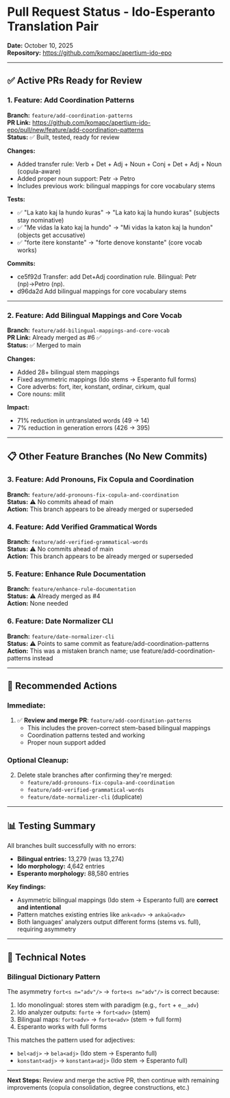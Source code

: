 # Pull Request Status - Ido-Esperanto Translation Pair

**Date:** October 10, 2025  
**Repository:** https://github.com/komapc/apertium-ido-epo

---

## ✅ Active PRs Ready for Review

### 1. Feature: Add Coordination Patterns
**Branch:** `feature/add-coordination-patterns`  
**PR Link:** https://github.com/komapc/apertium-ido-epo/pull/new/feature/add-coordination-patterns  
**Status:** ✅ Built, tested, ready for review  

**Changes:**
- Added transfer rule: Verb + Det + Adj + Noun + Conj + Det + Adj + Noun (copula-aware)
- Added proper noun support: Petr<np> → Petro<np>
- Includes previous work: bilingual mappings for core vocabulary stems

**Tests:**
- ✅ "La kato kaj la hundo kuras" → "La kato kaj la hundo kuras" (subjects stay nominative)
- ✅ "Me vidas la kato kaj la hundo" → "Mi vidas la katon kaj la hundon" (objects get accusative)
- ✅ "forte itere konstante" → "forte denove konstante" (core vocab works)

**Commits:**
- ce5f92d Transfer: add Det+Adj coordination rule. Bilingual: Petr (np)→Petro (np).
- d96da2d Add bilingual mappings for core vocabulary stems

---

### 2. Feature: Add Bilingual Mappings and Core Vocab
**Branch:** `feature/add-bilingual-mappings-and-core-vocab`  
**PR Link:** Already merged as #6 ✅  
**Status:** ✅ Merged to main  

**Changes:**
- Added 28+ bilingual stem mappings
- Fixed asymmetric mappings (Ido stems → Esperanto full forms)
- Core adverbs: fort, iter, konstant, ordinar, cirkum, qual
- Core nouns: milit

**Impact:**
- 71% reduction in untranslated words (49 → 14)
- 7% reduction in generation errors (426 → 395)

---

## 📋 Other Feature Branches (No New Commits)

### 3. Feature: Add Pronouns, Fix Copula and Coordination
**Branch:** `feature/add-pronouns-fix-copula-and-coordination`  
**Status:** ⚠️ No commits ahead of main  
**Action:** This branch appears to be already merged or superseded

### 4. Feature: Add Verified Grammatical Words
**Branch:** `feature/add-verified-grammatical-words`  
**Status:** ⚠️ No commits ahead of main  
**Action:** This branch appears to be already merged or superseded

### 5. Feature: Enhance Rule Documentation
**Branch:** `feature/enhance-rule-documentation`  
**Status:** ⚠️ Already merged as #4  
**Action:** None needed

### 6. Feature: Date Normalizer CLI
**Branch:** `feature/date-normalizer-cli`  
**Status:** ⚠️ Points to same commit as feature/add-coordination-patterns  
**Action:** This was a mistaken branch name; use feature/add-coordination-patterns instead

---

## 🎯 Recommended Actions

### Immediate:
1. ✅ **Review and merge PR**: `feature/add-coordination-patterns`
   - This includes the proven-correct stem-based bilingual mappings
   - Coordination patterns tested and working
   - Proper noun support added

### Optional Cleanup:
2. Delete stale branches after confirming they're merged:
   - `feature/add-pronouns-fix-copula-and-coordination`
   - `feature/add-verified-grammatical-words`
   - `feature/date-normalizer-cli` (duplicate)

---

## 📊 Testing Summary

All branches built successfully with no errors:
- **Bilingual entries:** 13,279 (was 13,274)
- **Ido morphology:** 4,642 entries
- **Esperanto morphology:** 88,580 entries

**Key findings:**
- Asymmetric bilingual mappings (Ido stem → Esperanto full) are **correct and intentional**
- Pattern matches existing entries like `ank<adv>` → `ankaŭ<adv>`
- Both languages' analyzers output different forms (stems vs. full), requiring asymmetry

---

## 🔧 Technical Notes

### Bilingual Dictionary Pattern
The asymmetry `fort<s n="adv"/>` → `forte<s n="adv"/>` is correct because:
1. Ido monolingual: stores stem with paradigm (e.g., `fort` + `e__adv`)
2. Ido analyzer outputs: `forte` → `fort<adv>` (stem)
3. Bilingual maps: `fort<adv>` → `forte<adv>` (stem → full form)
4. Esperanto works with full forms

This matches the pattern used for adjectives:
- `bel<adj>` → `bela<adj>` (Ido stem → Esperanto full)
- `konstant<adj>` → `konstanta<adj>` (Ido stem → Esperanto full)

---

**Next Steps:** Review and merge the active PR, then continue with remaining improvements (copula consolidation, degree constructions, etc.)

